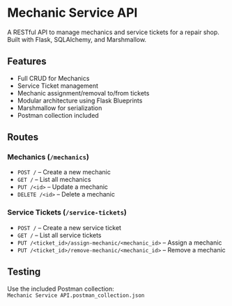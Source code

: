 # Mechanic Service API

A RESTful API to manage mechanics and service tickets for a repair shop. Built with Flask, SQLAlchemy, and Marshmallow.

## Features

- Full CRUD for Mechanics
- Service Ticket management
- Mechanic assignment/removal to/from tickets
- Modular architecture using Flask Blueprints
- Marshmallow for serialization
- Postman collection included

## Routes

### Mechanics (`/mechanics`)
- `POST /` – Create a new mechanic
- `GET /` – List all mechanics
- `PUT /<id>` – Update a mechanic
- `DELETE /<id>` – Delete a mechanic

### Service Tickets (`/service-tickets`)
- `POST /` – Create a new service ticket
- `GET /` – List all service tickets 
- `PUT /<ticket_id>/assign-mechanic/<mechanic_id>` – Assign a mechanic
- `PUT /<ticket_id>/remove-mechanic/<mechanic_id>` – Remove a mechanic

## Testing
Use the included Postman collection:  
`Mechanic Service API.postman_collection.json`
